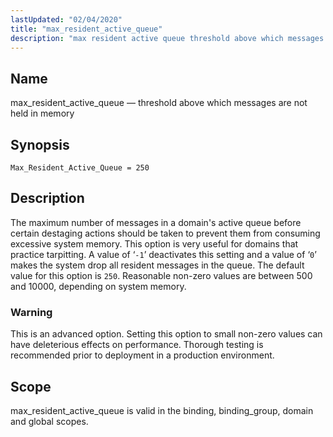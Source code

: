 ```yaml
---
lastUpdated: "02/04/2020"
title: "max_resident_active_queue"
description: "max resident active queue threshold above which messages are not held in memory Max Resident Active Queue 250 The maximum number of messages in a domain's active queue before certain destaging actions should be taken to prevent them from consuming excessive system memory This option is very useful for domains..."
---
```


<a name="conf.ref.max_resident_active_queue"></a> 
## Name

max_resident_active_queue — threshold above which messages are not held in memory

## Synopsis

`Max_Resident_Active_Queue = 250`

<a name="idp10222448"></a> 
## Description

The maximum number of messages in a domain's active queue before certain destaging actions should be taken to prevent them from consuming excessive system memory. This option is very useful for domains that practice tarpitting. A value of ‘`-1`’ deactivates this setting and a value of ‘`0`’ makes the system drop all resident messages in the queue. The default value for this option is `250`. Reasonable non-zero values are between 500 and 10000, depending on system memory.

### Warning

This is an advanced option. Setting this option to small non-zero values can have deleterious effects on performance. Thorough testing is recommended prior to deployment in a production environment.

<a name="idp10227056"></a> 
## Scope

max_resident_active_queue is valid in the binding, binding_group, domain and global scopes.